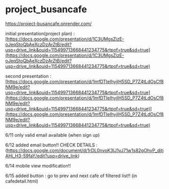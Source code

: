 # project_busancafe

https://project-busancafe.onrender.com/



initial presentation(project plan) : [https://docs.google.com/presentation/d/1C3UMgsZizE-oJeqStoQbAeXczDzArZtB/edit?usp=drive_link&ouid=115499713668441234775&rtpof=true&sd=true](https://docs.google.com/presentation/d/1C3UMgsZizE-oJeqStoQbAeXczDzArZtB/edit?usp=drive_link&ouid=115499713668441234775&rtpof=true&sd=true)



second presentation : [https://docs.google.com/presentation/d/1mfDTIeIhyjlH5SD_P7Z4tLdOsCf8NM9e/edit?usp=drive_link&ouid=115499713668441234775&rtpof=true&sd=true](https://docs.google.com/presentation/d/1mfDTIeIhyjlH5SD_P7Z4tLdOsCf8NM9e/edit?usp=drive_link&ouid=115499713668441234775&rtpof=true&sd=true)](https://docs.google.com/presentation/d/1mfDTIeIhyjlH5SD_P7Z4tLdOsCf8NM9e/edit?usp=drive_link&ouid=115499713668441234775&rtpof=true&sd=true)



6/11 only valid email available (when sign up)


6/12 added email button!!
CHECK DETAILS : (https://docs.google.com/document/d/1rDL0nvoK3lJ1vJ71w1s82gOhvP_ditjAHi_H3-59faY/edit?usp=drive_link)


6/14 mobile view modification!! 


6/15 added button : go to prev and next cafe of filtered list!! (in cafedetail.html)